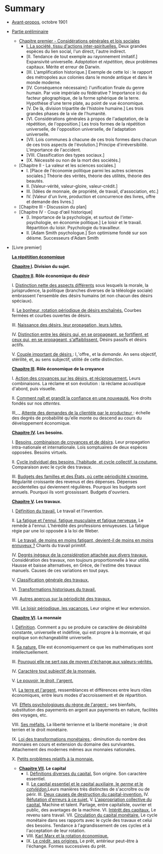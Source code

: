 # Summary

* [Avant-propos](avant_propos/README.md), octobre 1901
* [Partie préliminaire](partie_preliminaire/README.md)
  * [Chapitre premier - Considérations générales et lois sociales](partie_preliminaire/chapitre1/README.md)
    * [I. La société, tissu d'actions inter-spirituelles.](partie_preliminaire/chapitre1/section1.md) Deux grandes espèces du lien social, l'un direct, l'autre indirect.
    * [II. Tendance de tout exemple au rayonnement imitatif.] Expansivité universelle. _Adaptation_ et _répétition,_ deux problèmes capitaux. Mérite et erreur de Darwin.
    * [III. L'amplification historique.] Exemple de cette loi : le rapport des métropoles aux colonies dans le monde antique et dans le monde moderne.
    * [IV. Conséquence nécessaire]: l'unification finale du genre humain. Par voie impériale ou fédérative ? Importance ici du facteur géographique, de la forme sphérique de la terre. Hypothèse d'une terre plate, au point de vue économique.
    * [V. De là, division tripartite de l'histoire humaine.] Les trois grandes phases de la vie de l'humanité.
    * [VI. Considérations générales à propos de l'adaptation, de la répétition, de l'opposition.] Les trois formes de la répétition universelle, de l'opposition universelle, de l'adaptation universelle.
    * [VII. Lois communes à chacune de ces trois formes dans chacun de ces trois aspects de l'évolution.] Principe d'irréversibilité. L'importance de l'accident.
    * [VIII. Classification des types sociaux.]
    * [IX. Nécessité ou non de la mort des sociétés.]
  * [Chapitre II - La valeur et les sciences sociales.]
    * I. [Place de l'économie politique parmi les autres sciences sociales.] Théorie des vérités, théorie des utilités, théorie des beautés.
    * II. [Valeur-vérité, valeur-gloire, valeur-crédit.]
    * III. [Idées de monnaie, de propriété, de travail, d'association, etc.]
    * IV. [Valeur d'un livre, production et concurrence des livres, offre et demande des livres.]
  * [Chapitre III - Discussion du plan]
  * [Chapitre IV - Coup d'œil historique]
    * [I. Importance de la psychologie, et surtout de l'inter-psychologie, en économie politique.] Le loisir et le travail. Répartition du loisir. Psychologie du travailleur.
    * II. [Adam Smith psychologue.] Son optimisme fondé sur son déisme. Successeurs d'Adam Smith
* [Livre premier]

    [**La répétition économique**](#489878020016476-psycho_eco_t1_pt_I)

    [**Chapitre I**](#489878020016476-psycho_eco_t1_pt_I_chap_I)**. Division du sujet.**

    [**Chapitre II**](#489878020016476-psycho_eco_t1_pt_I_chap_II)**. Rôle économique du désir**

    I. [Distinction nette des aspects différents](#489878020016476-psycho_eco_t1_pt_I_chap_II_I) sous lesquels la morale, la jurisprudence, la politique (branches diverses de la téléologie sociale) embrassent l'ensemble des désirs humains (et non chacun des désirs spéciaux).

    II. [Le bonheur, rotation périodique de désirs enchaînés.](#489878020016476-psycho_eco_t1_pt_I_chap_II_II) Courbes fermées et courbes ouvertes de désirs.

    III. [Naissance des désirs, leur propagation, leurs luttes.](#489878020016476-psycho_eco_t1_pt_I_chap_II_III)

    IV. [Distinction entre les désirs qui, en se propageant, se fortifient, et ceux qui, en se propageant, s'affaiblissent.](#489878020016476-psycho_eco_t1_pt_I_chap_II_IV) Désirs passifs et désirs actifs.

    V. [Couple important de désirs ](#489878020016476-psycho_eco_t1_pt_I_chap_II_V): l_'offre_ et la _demande._ An sens objectif, stérilité, et, au sens subjectif, utilité de cette distinction.

    [**Chapitre III**](#489878020016476-psycho_eco_t1_pt_I_chap_III)**. Rôle économique de la croyance**

    I. [Action des croyances sur les désirs, et réciproquement.](#489878020016476-psycho_eco_t1_pt_I_chap_III_I) Leurs combinaisons. La réclame et son évolution : la réclame acoustique d'abord, puis visuelle.

    II. [Comment naît et grandit la confiance en une nouveauté.](#489878020016476-psycho_eco_t1_pt_I_chap_III_II) Nos droits fondés sur nos _attentes._

    III_._ [Attente des demandes de la clientèle par le producteur ](#489878020016476-psycho_eco_t1_pt_I_chap_III_III): échelle des degrés de probabilité qu'elle monte ou descend au cours du développement économique.

    [**Chapitre IV**](#489878020016476-psycho_eco_t1_pt_I_chap_IV)**. Les besoins.**

    I. [Besoins, combinaison de croyances et de désirs](#489878020016476-psycho_eco_t1_pt_I_chap_IV_I). Leur propagation intra-nationale et internationale. Lois somptuaires de deux espèces opposées. Besoins virtuels.

    II. [Cycle individuel des besoins, l'habitude, et cycle collectif, la coutume.](#489878020016476-psycho_eco_t1_pt_I_chap_IV_II) Comparaison avec le cycle des travaux.

    III. [Budgets des familles et des États, où cette périodicité s'exprime.](#489878020016476-psycho_eco_t1_pt_I_chap_IV_III) Régularité croissante des revenus et des dépenses. Dépenses accidentelles qui deviennent régulières. Pourquoi les budgets sont annuels. Pourquoi ils vont grossissant. Budgets d'ouvriers.

    [**Chapitre V**](#489878020016476-psycho_eco_t1_pt_I_chap_V)**. Les travaux.**

    I. [Définition du travail.](#489878020016476-psycho_eco_t1_pt_I_chap_V_I) Le travail et l'invention.

    II. [La fatigue et l'ennui, fatigue musculaire et fatigue nerveuse.](#489878020016476-psycho_eco_t1_pt_I_chap_V_II) Le remède à l'ennui. L'hérédité des professions ennuyeuses. La fatigue régie par une loi opposée à la loi de Weber.

    III. [Le travail, de moins en moins fatigant, devient-il de moins en moins ennuyeux ?](#489878020016476-psycho_eco_t1_pt_I_chap_V_III) Chants du travail primitif.

    IV. [Degrés inégaux de la _considération_ attachée aux divers travaux.](#489878020016476-psycho_eco_t1_pt_I_chap_V_IV) Considération des travaux, non toujours proportionnelle à leur utilité. Hausse et baisse alternatives, en Grèce, de l'estime des travaux manuels. Causes de ces variations en tout pays.

    V. [Classification générale des travaux.](#489878020016476-psycho_eco_t1_pt_I_chap_V_V)

    VI. [Transformations historiques du travail.](#489878020016476-psycho_eco_t1_pt_I_chap_V_VI)

    VII. [Autres aperçus sur la périodicité des travaux.](#489878020016476-psycho_eco_t1_pt_I_chap_V_VII)

    VIII. [Le loisir périodique, les vacances.](#489878020016476-psycho_eco_t1_pt_I_chap_V_VIII) Leur origine et leur extension.

    [**Chapitre VI**](#489878020016476-psycho_eco_t1_pt_I_chap_VI)**. La monnaie**

    I. [Définition](#489878020016476-psycho_eco_t1_pt_I_chap_VI_I). Comment a pu se produire ce caractère de désirabilité constante, universelle et indéfinie, qui est propre à la monnaie, et qui explique son échangeabilité universelle.

    II. [Sa nature.](#489878020016476-psycho_eco_t1_pt_I_chap_VI_II) Elle est économiquement ce que les mathématiques sont intellectuellement.

    III. [Pourquoi elle ne sert pas de moyen d'échange aux valeurs-vérités.](#489878020016476-psycho_eco_t1_pt_I_chap_VI_III)

    IV. [Caractère tout subjectif de la monnaie.](#489878020016476-psycho_eco_t1_pt_I_chap_VI_IV)

    V. [Le pouvoir, le droit, l'argent.](#489878020016476-psycho_eco_t1_pt_I_chap_VI_V)

    VI. [La terre et l'argent](#489878020016476-psycho_eco_t1_pt_I_chap_VI_VI), ressemblances et différences entre leurs rôles économiques, entre leurs modes d'accroissement et de répartition.

    VII. [Effets psychologiques du règne de l'argent ](#489878020016476-psycho_eco_t1_pt_I_chap_VI_VII); ses bienfaits, substitution des payements en argent aux payements en nature, facilités des voyages, etc.

    VIII. [Ses méfaits.](#489878020016476-psycho_eco_t1_pt_I_chap_VI_VIII) La liberté terrienne et la liberté monétaire ; le droit terrien et le droit monétaire.

    IX. [Loi des transformations monétaires ](#489878020016476-psycho_eco_t1_pt_I_chap_VI_IX): diminution du nombre des monnaies en cours et extension du domaine des survivantes. Attachement des modernes mêmes aux monnaies nationales.

    X. [Petits problèmes relatifs à la monnaie.](#489878020016476-psycho_eco_t1_pt_I_chap_VI_X)

  * [**Chapitre VII**](#489878020016476-psycho_eco_t1_pt_I_chap_VII)**. Le capital**
    * I. [Définitions diverses du capital.](#489878020016476-psycho_eco_t1_pt_I_chap_VII_I) Son origine. Son caractère essentiel.
    * II. [Le capital essentiel et le capital auxiliaire, le _germe_ et le _cotylédon._](#489878020016476-psycho_eco_t1_pt_I_chap_VII_II)Leurs manières très distinctes de s'accroître ou de périr.
    III. [Deux causes de destruction du capital-invention.](#489878020016476-psycho_eco_t1_pt_I_chap_VII_III)
    IV. [Réfutation d'erreurs à ce sujet.](#489878020016476-psycho_eco_t1_pt_I_chap_VII_IV)
    V. [L'appropriation collective du capital.](#489878020016476-psycho_eco_t1_pt_I_chap_VII_V) Machine et talent. Partage, entre capitaliste, ouvrier et public, des avantages de la machine.
    VI. [Intérêt des capitaux.](#489878020016476-psycho_eco_t1_pt_I_chap_VII_VI) Le revenu sans travail.
    VII. [Circulation du capital monétaire.](#489878020016476-psycho_eco_t1_pt_I_chap_VII_VII) Le cycle monétaire dans ses rapports avec le cycle des travaux et celui des besoins. Tendance à l'agrandissement de ces cycles et à l'acceptation de leur rotation.
    * VIII. [Karl Marx et la rotation économique.](#489878020016476-psycho_eco_t1_pt_I_chap_VII_VIII)
    * IX. [Le crédit, ses origines.](#489878020016476-psycho_eco_t1_pt_I_chap_VII_IX) Le prêt, antérieur peut-être à l'échange. Formes successives du prêt.
